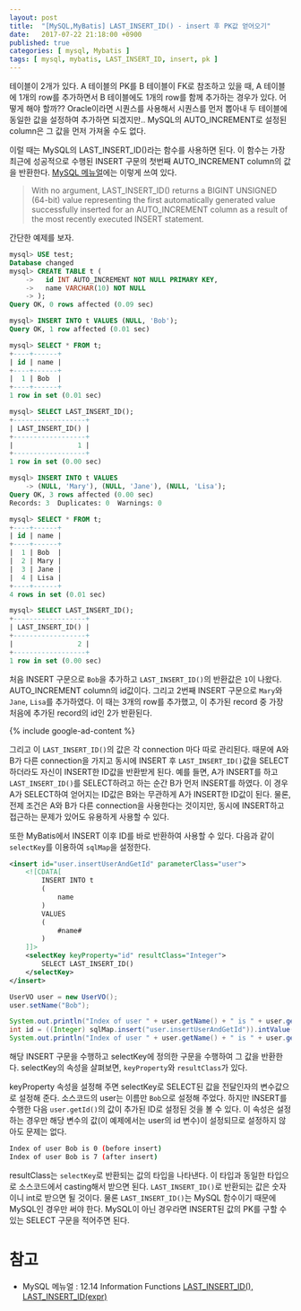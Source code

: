 ```yaml
---
layout: post
title:  "[MySQL,MyBatis] LAST_INSERT_ID() - insert 후 PK값 얻어오기"
date:   2017-07-22 21:18:00 +0900
published: true
categories: [ mysql, Mybatis ]
tags: [ mysql, mybatis, LAST_INSERT_ID, insert, pk ]
---
```


테이블이 2개가 있다. A 테이블의 PK를 B 테이블이 FK로 참조하고 있을 때, A 테이블에 1개의 row를 추가하면서 B 테이블에도 1개의 row를 함께 추가하는 경우가 있다. 어떻게 해야 할까?? Oracle이라면 시퀀스를 사용해서 시퀀스를 먼저 뽑아내 두 테이블에 동일한 값을 설정하여 추가하면 되겠지만.. MySQL의 AUTO_INCREMENT로 설정된 column은 그 값을 먼저 가져올 수도 없다.

이럴 때는 MySQL의 LAST_INSERT_ID()라는 함수를 사용하면 된다. 이 함수는 가장 최근에 성공적으로 수행된 INSERT 구문의 첫번째 AUTO_INCREMENT column의 값을 반환한다. [MySQL 메뉴얼](https://dev.mysql.com/doc/refman/5.7/en/information-functions.html#function_last-insert-id)에는 이렇게 쓰여 있다.

> With no argument, LAST_INSERT_ID() returns a BIGINT UNSIGNED (64-bit) value representing the first automatically generated value successfully inserted for an AUTO_INCREMENT column as a result of the most recently executed INSERT statement.

간단한 예제를 보자.

```sql
mysql> USE test;
Database changed
mysql> CREATE TABLE t (
    ->   id INT AUTO_INCREMENT NOT NULL PRIMARY KEY,
    ->   name VARCHAR(10) NOT NULL
    -> );
Query OK, 0 rows affected (0.09 sec)

mysql> INSERT INTO t VALUES (NULL, 'Bob');
Query OK, 1 row affected (0.01 sec)

mysql> SELECT * FROM t;
+----+------+
| id | name |
+----+------+
|  1 | Bob  |
+----+------+
1 row in set (0.01 sec)

mysql> SELECT LAST_INSERT_ID();
+------------------+
| LAST_INSERT_ID() |
+------------------+
|                1 |
+------------------+
1 row in set (0.00 sec)

mysql> INSERT INTO t VALUES
    -> (NULL, 'Mary'), (NULL, 'Jane'), (NULL, 'Lisa');
Query OK, 3 rows affected (0.00 sec)
Records: 3  Duplicates: 0  Warnings: 0

mysql> SELECT * FROM t;
+----+------+
| id | name |
+----+------+
|  1 | Bob  |
|  2 | Mary |
|  3 | Jane |
|  4 | Lisa |
+----+------+
4 rows in set (0.01 sec)

mysql> SELECT LAST_INSERT_ID();
+------------------+
| LAST_INSERT_ID() |
+------------------+
|                2 |
+------------------+
1 row in set (0.00 sec)
```

처음 INSERT 구문으로 `Bob`을 추가하고 `LAST_INSERT_ID()`의 반환값은 `1`이 나왔다. AUTO_INCREMENT column의 id값이다. 그리고 2번째 INSERT 구문으로 `Mary`와 `Jane`, `Lisa`를 추가하였다. 이 때는 3개의 row를 추가했고, 이 추가된 record 중 가장 처음에 추가된 record의 id인 2가 반환된다.

{% include google-ad-content %}

그리고 이 `LAST_INSERT_ID()`의 값은 각 connection 마다 따로 관리된다. 때문에 A와 B가 다른 connection을 가지고 동시에 INSERT 후 `LAST_INSERT_ID()`값을 SELECT하더라도 자신이 INSERT한 ID값을 반환받게 된다. 예를 들면, A가 INSERT를 하고 `LAST_INSERT_ID()`를 SELECT하려고 하는 순간 B가 먼저 INSERT를 하였다. 이 경우 A가 SELECT하여 얻어지는 ID값은 B와는 무관하게 A가 INSERT한 ID값이 된다. 물론, 전제 조건은 A와 B가 다른 connection을 사용한다는 것이지만, 동시에 INSERT하고 접근하는 문제가 있어도 유용하게 사용할 수 있다.

또한 MyBatis에서 INSERT 이후 ID를 바로 반환하여 사용할 수 있다. 다음과 같이 `selectKey`를 이용하여 `sqlMap`을 설정한다.
```xml
<insert id="user.insertUserAndGetId" parameterClass="user">
    <![CDATA[
        INSERT INTO t
        (
            name
        )
        VALUES
        (
            #name#
        )
    ]]>
    <selectKey keyProperty="id" resultClass="Integer">
        SELECT LAST_INSERT_ID()
    </selectKey>
</insert>
```

```java
UserVO user = new UserVO();
user.setName("Bob");

System.out.println("Index of user " + user.getName() + " is " + user.getId() + " (before insert)");
int id = ((Integer) sqlMap.insert("user.insertUserAndGetId")).intValue();
System.out.println("Index of user " + user.getName() + " is " + user.getId() + " (after insert)");
```

해당 INSERT 구문을 수행하고 selectKey에 정의한 구문을 수행하여 그 값을 반환한다. selectKey의 속성을 살펴보면, `keyProperty`와 `resultClass`가 있다.

keyProperty 속성을 설정해 주면 selectKey로 SELECT된 값을 전달인자의 변수값으로 설정해 준다. 소스코드의 user는 이름만 `Bob`으로 설정해 주었다. 하지만 INSERT를 수행한 다음 `user.getId()`의 값이 추가된 ID로 설정된 것을 볼 수 있다. 이 속성은 설정하는 경우만 해당 변수의 값(이 예제에서는 user의 id 변수)이 설정되므로 설정하지 않아도 문제는 없다.

```bash
Index of user Bob is 0 (before insert)
Index of user Bob is 7 (after insert)
```

resultClass는 `selectKey`로 반환되는 값의 타입을 나타낸다. 이 타입과 동일한 타입으로 소스코드에서 casting해서 받으면 된다. `LAST_INSERT_ID()`로 반환되는 값은 숫자이니 int로 받으면 될 것이다. 물론 `LAST_INSERT_ID()`는 MySQL 함수이기 때문에 MySQL인 경우만 써야 한다. MySQL이 아닌 경우라면 INSERT된 값의 PK를 구할 수 있는 SELECT 구문을 적어주면 된다.

# 참고

- MySQL 메뉴얼 : 12.14 Information Functions [LAST_INSERT_ID(), LAST_INSERT_ID(expr)](https://dev.mysql.com/doc/refman/5.7/en/information-functions.html#function_last-insert-id)
